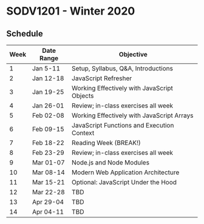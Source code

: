 # SODV1201 - Winter 2020

## Schedule

| Week | Date Range | Objective |
| ---------------- | ---------------- | ---------------- |
| 1 | Jan 5-11 | Setup, Syllabus, Q&A, Introductions
| 2 | Jan 12-18 | JavaScript Refresher
| 3 | Jan 19-25 | Working Effectively with JavaScript Objects
| 4 | Jan 26-01 | Review; in-class exercises all week
| 5 | Feb 02-08 | Working Effectively with JavaScript Arrays
| 6 | Feb 09-15 | JavaScript Functions and Execution Context
| 7 | Feb 18-22 | Reading Week (BREAK!)
| 8 | Feb 23-29 | Review; in-class exercises all week
| 9 | Mar 01-07 | Node.js and Node Modules
| 10 | Mar 08-14 | Modern Web Application Architecture
| 11 | Mar 15-21 | Optional: JavaScript Under the Hood
| 12 | Mar 22-28 | TBD
| 13 | Apr 29-04 | TBD
| 14 | Apr 04-11 | TBD
